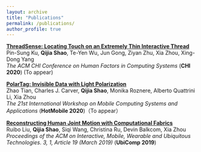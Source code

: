 ```yaml
---
layout: archive
title: "Publications"
permalink: /publications/
author_profile: true
---
```


<b>[ThreadSense: Locating Touch on an Extremely Thin Interactive Thread]()</b> <br>
 Pin-Sung Ku, <b>Qijia Shao</b>, Te-Yen Wu, Jun Gong, Ziyan Zhu, Xia Zhou, Xing-Dong Yang <br>
<i>The ACM CHI Conference on Human Factors in Computing Systems</i> (<b>CHI 2020</b>) (To appear)

<b>[PolarTag: Invisible Data with Light Polarization]()</b> <br>
 Zhao Tian, Charles J. Carver, <b>Qijia Shao</b>, Monika Roznere, Alberto Quattrini Li, Xia Zhou <br>
<i>The 21st International Workshop on Mobile Computing Systems and Applications</i> (<b>HotMobile 2020</b>)（To appear）

<b>[Reconstructing Human Joint Motion with Computational Fabrics](https://dl.acm.org/doi/10.1145/3314406)</b> <br>
 Ruibo Liu, <b>Qijia Shao</b>, Siqi Wang, Christina Ru, Devin Balkcom, Xia Zhou<br>
<i>Proceedings of the ACM on Interactive, Mobile, Wearable and Ubiquitous Technologies. 3, 1, Article 19 (March 2019)</i> (<b>UbiComp 2019</b>)



